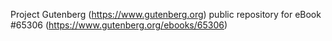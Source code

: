 Project Gutenberg (https://www.gutenberg.org) public repository for
eBook #65306 (https://www.gutenberg.org/ebooks/65306)
